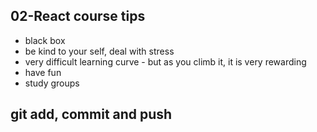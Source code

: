 ## 02-React course tips
* black box
* be kind to your self, deal with stress
* very difficult learning curve - but as you climb it, it is very rewarding
* have fun
* study groups

## git add, commit and push